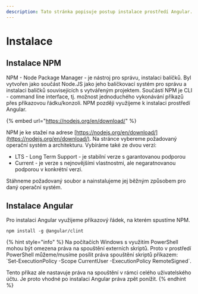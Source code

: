 ```yaml
---
description: Tato stránka popisuje postup instalace prostředí Angular.
---
```


# Instalace

## Instalace NPM

NPM - Node Package Manager - je nástroj pro správu, instalaci balíčků. Byl vytvořen jako součást Node.JS jako jeho balíčkovací systém pro správu a instalaci balíčků souvisejících s vytvářeným projektem. Součástí NPM je CLI - command line interface, tj. možnost jednoduchého vykonávání příkazů přes příkazovou řádku/konzoli. NPM později využijeme k instalaci prostředí Angular.

{% embed url="https://nodejs.org/en/download/" %}

NPM je ke stažeí na adrese [https://nodejs.org/en/download/](https://nodejs.org/en/download/). Na stránce vybereme požadovaný operační systém a architekturu. Vybíráme také ze dvou verzí:

* LTS - Long Term Support - je stabilní verze s garantovanou podporou
* Current - je verze s nejnovějšími vlastnostmi, ale negaratnovanou podporou v konkrétní verzi.

Stáhneme požadovaný soubor a nainstalujeme jej běžným způsobem pro daný operační systém.

## Instalace Angular

Pro instalaci Angular využijeme příkazový řádek, na kterém spustíme NPM.

```
npm install -g @angular/clint
```

{% hint style="info" %}
Na počítačích Windows s využitím PowerShell mohou být omezena práva na spouštění externích skriptů. Proto v prostředí PowerShell můžeme/musíme posílit práva spouštění skriptů příkazem:\
\`Set-ExecutionPolicy -Scope CurrentUser -ExecutionPolicy RemoteSigned\`.

Tento příkaz ale nastavuje práva na spouštění v rámci celého uživatelského účtu. Je proto vhodné po instalaci Angular práva zpět ponížit.
{% endhint %}
